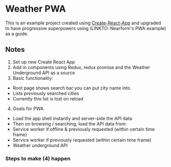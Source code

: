 # Weather PWA

This is an example project created using [Create-React-App](https://github.com/facebook/create-react-app) and upgraded to have progressive superpowers using (LINKTO: Nearform's PWA example) as a guide.

## Notes

1) Set up new Create React App
2) Add in components using Redux, redux promise and the Weather Underground API as a source
3) Basic functionality:

* Root page shows search bar you can put city name into
* Lists previously searched cities
* Currently this list is lost on reload

4) Goals for PWA

* Load the app shell instantly and server-side the API data
* Then on browsing / searching, load the API data from:
* Service worker if offline & previously requested (within certain time frame)
* Service worker if previously requested (within certain time frame)
* Weather underground API

### Steps to make (4) happen

